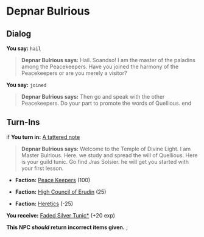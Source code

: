 # Depnar Bulrious
## Dialog

**You say:** `hail`



>**Depnar Bulrious says:** Hail. Soandso! I am the master of the paladins among the Peacekeepers. Have you joined the harmony of the Peacekeepers or are you merely a visitor?

**You say:** `joined`



>**Depnar Bulrious says:** Then go and speak with the other Peacekeepers. Do your part to promote the words of Quellious.
end

## Turn-Ins




if **You turn in:** [A tattered note](/item/18726)


>**Depnar Bulrious says:** Welcome to the Temple of Divine Light. I am Master Bulrious. Here. we study and spread the will of Quellious. Here is your guild tunic. Go find Jras Solsier. he will get you started with your first lesson.


* __Faction:__ [Peace Keepers](/faction/298) (100)


* __Faction:__ [High Council of Erudin](/faction/266) (25)


* __Faction:__ [Heretics](/faction/265) (-25)


 **You receive:**  [Faded Silver Tunic*](/item/13546) (+20 exp)

**This NPC *should* return incorrect items given.**
;

